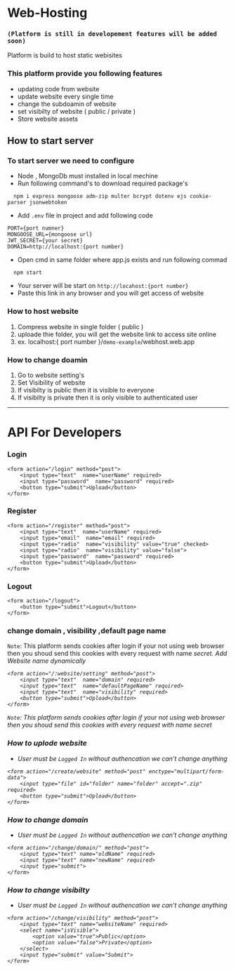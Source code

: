 # Web-Hosting 
### ```(Platform is still in developement features will be added soon)```
Platform is build to host static webisites 
### This platform provide you following features
* updating code from website
* update website every single time 
* change the subdoamin of website
* set visibilty of website ( public / private )
* Store website assets
## **How to start server**
### To start server we need to configure
* Node , MongoDb must installed in local mechine
* Run following command's to download required package's
```
  npm i express mongoose adm-zip multer bcrypt dotenv ejs cookie-parser jsonwebtoken
  ```
* Add ``` .env ``` file in project and add following code
```
PORT={port numner}
MONGOOSE_URL={mongoose url}
JWT_SECRET={your secret}
DOMAIN=http://localhost:{port number}
```
* Open cmd in same folder where app.js exists and run following commad
```
  npm start
```
* Your server will be start on ``` http://locahost:{port number} ```
* Paste this link in any browser and you will get access of website 
### How to host website
1. Compress website in single folder ( public ) 
2. uploade thie folder, you will get the website link to access site online 
3. ex. localhost:{ port number }/```demo-example```/webhost.web.app
### How to change doamin
1. Go to website setting's
2. Set Visibility of website
3. If visibilty is public then it is visible to everyone
4. If visibilty is private then it is only visible to authenticated user
***
# API For Developers 
### Login 
```
<form action="/login" method="post">
    <input type="text"  name="userName" required>
    <input type="password"  name="password" required>
    <button type="submit">Upload</button>
</form>
```
### Register 
```
<form action="/register" method="post">
    <input type="text"  name="userName" required>
    <input type="email"  name="email" required>
    <input type="radio"  name="visibility" value="true" checked>
    <input type="radio"  name="visibility" value="false">
    <input type="password"  name="password" required>
    <button type="submit">Upload</button>
</form>
```
### Logout
```
<form action="/logout">
    <button type="submit">Logout</button>
</form>
```
### change  domain , visibility ,default page name 
``` Note ```:  This platform sends cookies after login if your not using web browser then you shoud send this cookies with every request with name <i> secret. <i>
   <i> Add Website name dynamically  </i>
```
<form action="/:website/setting" method="post">
    <input type="text"  name="domain" required>
    <input type="text"  name="defaultPageName" required>
    <input type="text"  name="visibility" required>
    <button type="submit">Upload</button>
</form>
```
``` Note ```:  This platform sends cookies after login if your not using web browser then you shoud send this cookies with every request with name <i> secret <i>
### How to uplode website 
* User must be ``` Logged In ``` without authencation we can't change anything
```
<form action="/create/website" method="post" enctype="multipart/form-data">
    <input type="file" id="folder" name="folder" accept=".zip" required>
    <button type="submit">Upload</button>
</form>
```
### How to change domain
* User must be ``` Logged In ``` without authencation we can't change anything
```
<form action="/change/domain/" method="post">
    <input type="text" name="oldName" required>
    <input type="text" name="newName" required>
    <input type="submit">
</form>
```
### How to change visibilty 
* User must be ``` Logged In ``` without authencation we can't change anything
```
<form action="/change/visibility" method="post">
    <input type="text" name="websiteName" required>
    <select name="isVisible">
        <option value="true">Public</option>
        <option value="false">Private</option>
    </select>
    <input type="submit" value="Submit">
</form>
```
